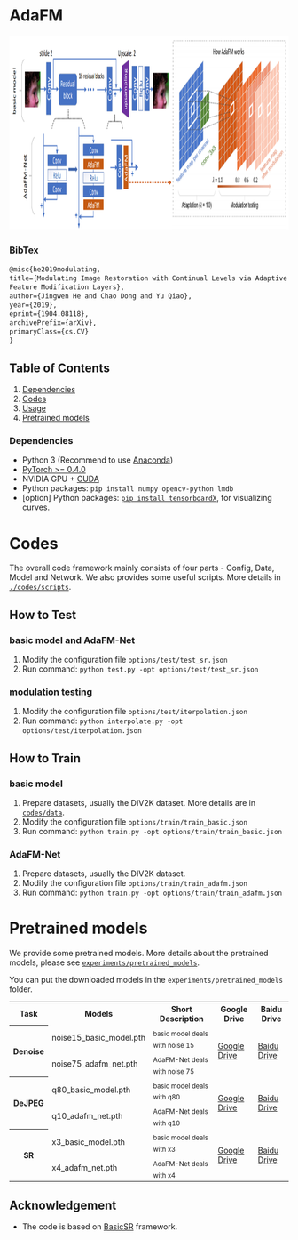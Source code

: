 # AdaFM 

<p align="center">
  <img height="350" src="./figures/framework.PNG">
</p>

### BibTex

    @misc{he2019modulating,
    title={Modulating Image Restoration with Continual Levels via Adaptive Feature Modification Layers},
    author={Jingwen He and Chao Dong and Yu Qiao},
    year={2019},
    eprint={1904.08118},
    archivePrefix={arXiv},
    primaryClass={cs.CV}
    }
    
## Table of Contents
1. [Dependencies](#dependencies)
1. [Codes](#codes)
1. [Usage](#usage)
1. [Pretrained models](#pretrained-models)

### Dependencies

- Python 3 (Recommend to use [Anaconda](https://www.anaconda.com/download/#linux))
- [PyTorch >= 0.4.0](https://pytorch.org/)
- NVIDIA GPU + [CUDA](https://developer.nvidia.com/cuda-downloads)
- Python packages: `pip install numpy opencv-python lmdb`
- [option] Python packages: [`pip install tensorboardX`](https://github.com/lanpa/tensorboardX), for visualizing curves.

# Codes
The overall code framework mainly consists of four parts - Config, Data, Model and Network.
We also provides some useful scripts. More details in [`./codes/scripts`](https://github.com/xinntao/BasicSR/tree/master/codes/scripts). 

## How to Test

### basic model and AdaFM-Net
1. Modify the configuration file `options/test/test_sr.json` 
1. Run command: `python test.py -opt options/test/test_sr.json`

### modulation testing
1. Modify the configuration file `options/test/iterpolation.json` 
1. Run command: `python interpolate.py -opt options/test/iterpolation.json`

## How to Train

### basic model
1. Prepare datasets, usually the DIV2K dataset. More details are in [`codes/data`](https://github.com/xinntao/BasicSR/tree/master/codes/data). 
1. Modify the configuration file `options/train/train_basic.json`
1. Run command: `python train.py -opt options/train/train_basic.json`

### AdaFM-Net
1. Prepare datasets, usually the DIV2K dataset.
1. Modify the configuration file `options/train/train_adafm.json`
1. Run command: `python train.py -opt options/train/train_adafm.json`


# Pretrained models
We provide some pretrained models. More details about the pretrained models, please see [`experiments/pretrained_models`](https://github.com/xinntao/BasicSR/tree/master/experiments/pretrained_models).

You can put the downloaded models in the `experiments/pretrained_models` folder.


<table>
  <tr>
    <th>Task</th>
    <th>Models</th>
    <th>Short Description</th>
    <th>Google Drive</th>
    <th>Baidu Drive</th>
  </tr>
  <tr>
    <th rowspan="2">Denoise</th>
    <td>noise15_basic_model.pth</td>
    <td><sub>basic model deals with noise 15</sub></td>
    <td rowspan="2"><a href="https://drive.google.com/drive/u/0/folders/17VYV_SoZZesU6mbxz2dMAIccSSlqLecY">Google Drive</a></td>
    <td rowspan="2"><a href="https://pan.baidu.com/s/1-Lh6ma-wXzfH8NqeBtPaFQ)">Baidu Drive</a></td>
  </tr>
  <tr>
    <td>noise75_adafm_net.pth</td>
    <td><sub>AdaFM-Net deals with noise 75</sub></td>
  </tr>
   
  <tr>
    <th rowspan="2">DeJPEG</th>
    <td>q80_basic_model.pth</td>
     <td><sub>basic model deals with q80</sub></td>
    <td rowspan="2"><a href="https://drive.google.com/drive/folders/1WR2X4_gwiQ9REb5fHfNnBfXOdeuDS8BA?usp=sharing">Google Drive</a></td>
    <td rowspan="2"><a href="">Baidu Drive</a></td>
  </tr>
  <tr>
    <td>q10_adafm_net.pth</td>
    <td><sub>AdaFM-Net deals with q10</sub></td>
  </tr>
  
  <tr>
    <th rowspan="2">SR</th>
    <td>x3_basic_model.pth</td>
     <td><sub>basic model deals with x3</sub></td>
    <td rowspan="2"><a href="https://drive.google.com/drive/folders/1WR2X4_gwiQ9REb5fHfNnBfXOdeuDS8BA?usp=sharing">Google Drive</a></td>
    <td rowspan="2"><a href="">Baidu Drive</a></td>
  </tr>
  <tr>
    <td>x4_adafm_net.pth</td>
    <td><sub>AdaFM-Net deals with x4</sub></td>
  </tr>
</table>





## Acknowledgement

- The code is based on [BasicSR](https://github.com/xinntao/BasicSR) framework.
